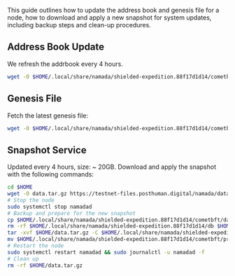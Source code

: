 
This guide outlines how to update the address book and genesis file for a node, how to download and apply a new snapshot for system updates, including backup steps and clean-up procedures.

## Address Book Update
We refresh the addrbook every 4 hours.

```bash
wget -O $HOME/.local/share/namada/shielded-expedition.88f17d1d14/cometbft/config/addrbook.json https://snapshots.posthuman.digital/namada/addrbook.json
```
## Genesis File 
Fetch the latest genesis file:
```bash
wget -O $HOME/.local/share/namada/shielded-expedition.88f17d1d14/cometbft/config/genesis.json https://snapshots.posthuman.digital/namada/genesis.json
```

## Snapshot Service
Updated every 4 hours, size: ~ 20GB. Download and apply the snapshot with the following commands:

```bash
cd $HOME
wget -O data.tar.gz https://testnet-files.posthuman.digital/namada/data.tar.gz
# Stop the node
sudo systemctl stop namadad
# Backup and prepare for the new snapshot
cp $HOME/.local/share/namada/shielded-expedition.88f17d1d14/cometbft/data/priv_validator_state.json $HOME/.local/share/namada/shielded-expedition.88f17d1d14/cometbft/priv_validator_state.json.backup
rm -rf $HOME/.local/share/namada/shielded-expedition.88f17d1d14/db $HOME/.local/share/namada/shielded-expedition.88f17d1d14/cometbft/data
tar -xvf $HOME/data.tar.gz -C $HOME/.local/share/namada/shielded-expedition.88f17d1d14
mv $HOME/.local/share/namada/shielded-expedition.88f17d1d14/cometbft/priv_validator_state.json.backup $HOME/.local/share/namada/shielded-expedition.88f17d1d14/cometbft/data/priv_validator_state.json
# Restart the node
sudo systemctl restart namadad && sudo journalctl -u namadad -f
# Clean up
rm -rf $HOME/data.tar.gz
```

